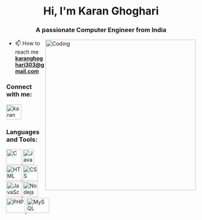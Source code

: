 <h1 align="center">Hi, I'm Karan Ghoghari</h1>
<h3 align="center">A passionate Computer Engineer from India</h3>

<img align = "right" alt = "Coding" width = "400" src="https://camo.githubusercontent.com/cae12fddd9d6982901d82580bdf321d81fb299141098ca1c2d4891870827bf17/68747470733a2f2f6d69726f2e6d656469756d2e636f6d2f6d61782f313336302f302a37513379765349765f7430696f4a2d5a2e676966">

- 📫 How to reach me **karanghoghari303@gmail.com**

<h3 align="left">Connect with me:</h3>
<p align="left">
<a href="https://linkedin.com/in/karan ghoghari" target="blank"><img align="center" src="https://static-00.iconduck.com/assets.00/linkedin-icon-2048x2048-ya5g47j2.png" alt="karan ghoghari" height="40" width="40" /></a>
</p>

<h3 align="left">Languages and Tools:</h3>
<p align="left"> 
  
<a href="#" target="_blank" rel="noreferrer">
<img src="https://upload.wikimedia.org/wikipedia/commons/thumb/1/18/C_Programming_Language.svg/1200px-C_Programming_Language.svg.png" alt="C" width="40" height="40"/> </a> 
  
<a href="#" target="_blank" rel="noreferrer"> 
<img src="https://upload.wikimedia.org/wikipedia/en/thumb/3/30/Java_programming_language_logo.svg/1200px-Java_programming_language_logo.svg.png" alt="Java" width="30" height="40"/> </a> 

<a href="#" target="_blank" rel="noreferrer"> 
<img src="https://e7.pngegg.com/pngimages/840/443/png-clipart-html-5-logo-web-development-html-css3-canvas-element-web-design-w3c-html5-logo-miscellaneous-text-thumbnail.png" alt="HTML" width="40" height="40"/> </a>

<a href="#" target="_blank" rel="noreferrer">
<img src="https://img.freepik.com/free-icon/css_318-698167.jpg" alt="CSS" width="40" height="40"/> </a> 

<a href="#" target="_blank" rel="noreferrer"> 
<img src="https://i0.wp.com/theicom.org/wp-content/uploads/2016/03/js-logo.png?fit=500%2C500&ssl=1&w=640" alt="JavaScript" width="40" height="40"/> </a>

<a href="#" target="_blank" rel="noreferrer"> 
<img src="https://www.pngkit.com/png/detail/470-4704009_nodejs-rust-logo-node-js.png" alt="Nodejs" width="40" height="40"/> </a> 

<a href="#" target="_blank" rel="noreferrer"> 
<img src="https://upload.wikimedia.org/wikipedia/commons/thumb/2/27/PHP-logo.svg/2560px-PHP-logo.svg.png" alt="PHP" width="50" height="40"/> </a> 

<a href="#" target="_blank" rel="noreferrer"> 
<img src="https://e7.pngegg.com/pngimages/1018/16/png-clipart-mysql-workbench-database-mysql-cluster-others-text-logo.png" alt="MySQL" width="60" height="40"/> </a> 

</p>
